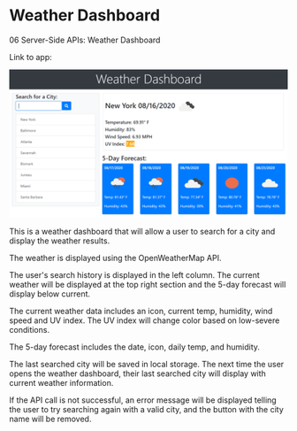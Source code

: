 # Weather Dashboard
06 Server-Side APIs: Weather Dashboard

Link to app: 

<img src="screenshots/weather-dash2.PNG">

This is a weather dashboard that will allow a user to search for a city and display the weather results.

The weather is displayed using the OpenWeatherMap API.

The user's search history is displayed in the left column. The current weather will be displayed at the top right section and the 5-day forecast will display below current.

The current weather data includes an icon, current temp, humidity, wind speed and UV index. The UV index will change color based on low-severe conditions.

The 5-day forecast includes the date, icon, daily temp, and humidity.

The last searched city will be saved in local storage. The next time the user opens the weather dashboard, their last searched city will display with current weather information.

If the API call is not successful, an error message will be displayed telling the user to try searching again with a valid city, and the button with the city name will be removed.
